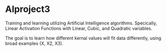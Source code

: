 # AIproject3
Training and learning utilizing Artificial Intelligence algorithms. Specically, Linear Activation Functions with Linear, Cubic, and 
Quadratic variables.

The goal is to learn how different kernal values will fit data differently, using broad examples (X, X2, X3).
